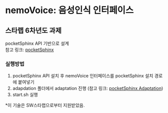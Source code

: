 # nemoVoice: 음성인식 인터페이스
## 스타랩 6차년도 과제  

pocketSphinx API 기반으로 설계  
참고 링크: [pocketSphinx](https://github.com/cmusphinx/pocketsphinx)

### 실행방법
1. pocketSphinx API 설치 후 nemoVoice 인터페이스를 pocketSphinx 설치 경로에 붙여넣기
2. adapdation 폴더에서 adaptation 진행 (참고 링크: [pocketSphinx Adaptation](https://cmusphinx.github.io/wiki/tutorialadapt/))
3. start.sh 실행

*이 기술은 SW스타랩으로부터 지원받았음.
